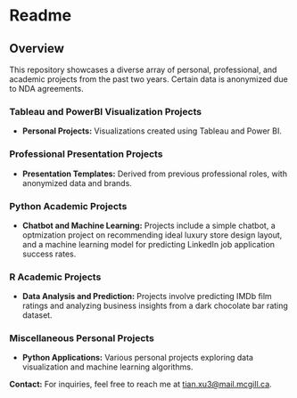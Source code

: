 # Readme

## Overview
This repository showcases a diverse array of personal, professional, and academic projects from the past two years. Certain data is anonymized due to NDA agreements.

### Tableau and PowerBI Visualization Projects
- **Personal Projects:** Visualizations created using Tableau and Power BI.

### Professional Presentation Projects
- **Presentation Templates:** Derived from previous professional roles, with anonymized data and brands.

### Python Academic Projects
- **Chatbot and Machine Learning:** Projects include a simple chatbot, a optmization project on recommending ideal luxury store design layout, and a machine learning model for predicting LinkedIn job application success rates.

### R Academic Projects
- **Data Analysis and Prediction:** Projects involve predicting IMDb film ratings and analyzing business insights from a dark chocolate bar rating dataset.

### Miscellaneous Personal Projects
- **Python Applications:** Various personal projects exploring data visualization and machine learning algorithms.

**Contact:** For inquiries, feel free to reach me at [tian.xu3@mail.mcgill.ca](mailto:tian.xu3@mail.mcgill.ca).

